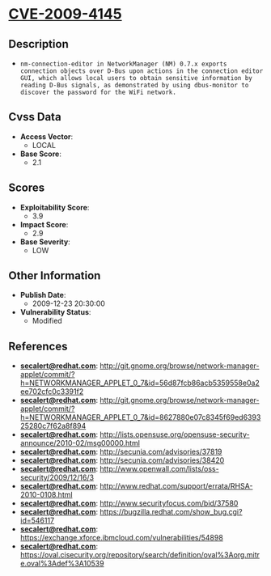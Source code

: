 
# [CVE-2009-4145](https://cve.mitre.org/cgi-bin/cvename.cgi?name=CVE-2009-4145)

## Description

- `nm-connection-editor in NetworkManager (NM) 0.7.x exports connection objects over D-Bus upon actions in the connection editor GUI, which allows local users to obtain sensitive information by reading D-Bus signals, as demonstrated by using dbus-monitor to discover the password for the WiFi network.`

## Cvss Data

- **Access Vector**:
  - LOCAL
- **Base Score**:
  - 2.1

## Scores

- **Exploitability Score**:
  - 3.9
- **Impact Score**:
  - 2.9
- **Base Severity**:
  - LOW

## Other Information

- **Publish Date**:
  - 2009-12-23 20:30:00
- **Vulnerability Status**:
  - Modified

## References

- **secalert@redhat.com**: http://git.gnome.org/browse/network-manager-applet/commit/?h=NETWORKMANAGER_APPLET_0_7&id=56d87fcb86acb5359558e0a2ee702cfc0c3391f2
- **secalert@redhat.com**: http://git.gnome.org/browse/network-manager-applet/commit/?h=NETWORKMANAGER_APPLET_0_7&id=8627880e07c8345f69ed639325280c7f62a8f894
- **secalert@redhat.com**: http://lists.opensuse.org/opensuse-security-announce/2010-02/msg00000.html
- **secalert@redhat.com**: http://secunia.com/advisories/37819
- **secalert@redhat.com**: http://secunia.com/advisories/38420
- **secalert@redhat.com**: http://www.openwall.com/lists/oss-security/2009/12/16/3
- **secalert@redhat.com**: http://www.redhat.com/support/errata/RHSA-2010-0108.html
- **secalert@redhat.com**: http://www.securityfocus.com/bid/37580
- **secalert@redhat.com**: https://bugzilla.redhat.com/show_bug.cgi?id=546117
- **secalert@redhat.com**: https://exchange.xforce.ibmcloud.com/vulnerabilities/54898
- **secalert@redhat.com**: https://oval.cisecurity.org/repository/search/definition/oval%3Aorg.mitre.oval%3Adef%3A10539
